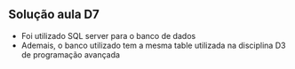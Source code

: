 ## Solução aula D7

- Foi utilizado SQL server para o banco de dados
- Ademais, o banco utilizado tem a mesma table utilizada na disciplina D3 de programação avançada